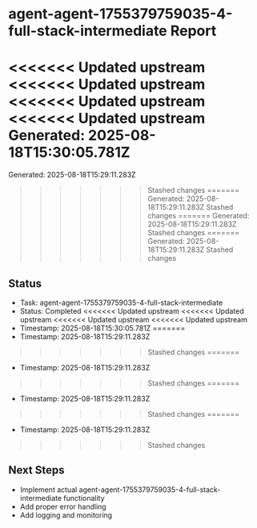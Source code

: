 # agent-agent-1755379759035-4-full-stack-intermediate Report

<<<<<<< Updated upstream
<<<<<<< Updated upstream
<<<<<<< Updated upstream
<<<<<<< Updated upstream
Generated: 2025-08-18T15:30:05.781Z
=======
Generated: 2025-08-18T15:29:11.283Z
>>>>>>> Stashed changes
=======
Generated: 2025-08-18T15:29:11.283Z
>>>>>>> Stashed changes
=======
Generated: 2025-08-18T15:29:11.283Z
>>>>>>> Stashed changes
=======
Generated: 2025-08-18T15:29:11.283Z
>>>>>>> Stashed changes

## Status
- Task: agent-agent-1755379759035-4-full-stack-intermediate
- Status: Completed
<<<<<<< Updated upstream
<<<<<<< Updated upstream
<<<<<<< Updated upstream
<<<<<<< Updated upstream
- Timestamp: 2025-08-18T15:30:05.781Z
=======
- Timestamp: 2025-08-18T15:29:11.283Z
>>>>>>> Stashed changes
=======
- Timestamp: 2025-08-18T15:29:11.283Z
>>>>>>> Stashed changes
=======
- Timestamp: 2025-08-18T15:29:11.283Z
>>>>>>> Stashed changes
=======
- Timestamp: 2025-08-18T15:29:11.283Z
>>>>>>> Stashed changes

## Next Steps
- Implement actual agent-agent-1755379759035-4-full-stack-intermediate functionality
- Add proper error handling
- Add logging and monitoring
